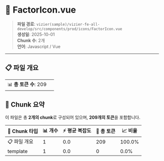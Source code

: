 # 📄 FactorIcon.vue

> **파일 경로**: `vizier(sample)/vizier-fe-all-develop/src/components/prod/icons/FactorIcon.vue`  
> **생성일**: 2025-10-01  
> **Chunk 수**: 2개  
> **언어**: Javascript / Vue
---


## 📋 파일 개요

| | |
|--|--|
| 📊 **총 토큰 수**: 209 |  |






## 🧩 Chunk 요약

이 파일은 총 **2개의 chunk**로 구성되어 있으며, **209개의 토큰**을 포함합니다.

| 🧩 Chunk 타입 | 📊 개수 | ⚡ 평균 복잡도 | 📝 총 토큰 | 📈 비율 |
|---------------|--------|-------------|----------|--------|
| 📋 파일 개요 | 1 | 0.0 | 209 | 100.0% |
| template | 1 | 0.0 | 0 | 0.0% |

